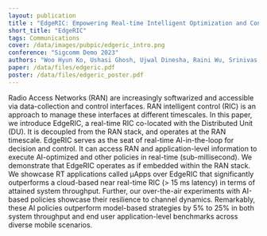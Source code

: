 ```yaml
---
layout: publication
title : "EdgeRIC: Empowering Real-time Intelligent Optimization and Control in NextG Networks"
short_title: "EdgeRIC"
tags: Communications
cover: /data/images/pubpic/edgeric_intro.png
conference: "Sigcomm Demo 2023"
authors: "Woo Hyun Ko, Ushasi Ghosh, Ujwal Dinesha, Raini Wu, Srinivas Shakkottai, Dinesh Bharadia"
paper: /data/files/edgeric.pdf
poster: /data/files/edgeric_poster.pdf
---
```

Radio Access Networks (RAN) are increasingly softwarized and accessible via data-collection and control interfaces. RAN intelligent control (RIC) is an approach to manage these interfaces at different timescales. In this paper, we introduce EdgeRIC, a real-time RIC co-located with the Distributed Unit (DU). It is decoupled from the RAN stack, and operates at the RAN timescale. EdgeRIC serves as the seat of real-time AI-in-the-loop for decision and control. It can access RAN and application-level information to execute AI-optimized and other policies in real-time (sub-millisecond). We demonstrate that EdgeRIC operates as if embedded within the RAN stack. We showcase RT applications called μApps over EdgeRIC that significantly outperforms a cloud-based near real-time RIC (> 15 ms latency) in terms of attained system throughput. Further, our over-the-air experiments with AI-based policies showcase their resilience to channel dynamics. Remarkably, these AI policies outperform model-based strategies by 5% to 25% in both system throughput and end user application-level benchmarks across diverse mobile scenarios.
